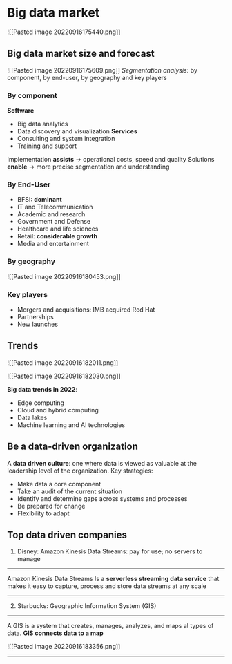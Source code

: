 # Big data market

![[Pasted image 20220916175440.png]]


## Big data market size and forecast

![[Pasted image 20220916175609.png]]
*Segmentation analysis*: by component, by end-user, by geography and key players


### By component

**Software**
- Big data analytics
- Data discovery and visualization
**Services**
- Consulting and system integration
- Training and support

Implementation **assists** $\rightarrow$ operational costs, speed and quality
Solutions **enable** $\rightarrow$ more precise segmentation and understanding

### By End-User
- BFSI: **dominant**
- IT and Telecommunication
- Academic and research
- Government and Defense
- Healthcare and life sciences
- Retail: **considerable growth**
- Media and entertainment

### By geography

![[Pasted image 20220916180453.png]]


### Key players

- Mergers and acquisitions: IMB acquired Red Hat 
- Partnerships
- New launches

## Trends

![[Pasted image 20220916182011.png]]

![[Pasted image 20220916182030.png]]


**Big data trends in 2022**:
- Edge computing
- Cloud and hybrid computing
- Data lakes
- Machine learning and AI technologies

## Be a data-driven organization

A **data driven culture**: one where data is viewed as valuable at the leadership level of the organization. Key strategies:
- Make data a core component
- Take an audit of the current situation
- Identify and determine gaps across systems and processes
- Be prepared for change
- Flexibility to adapt

## Top data driven companies

1. Disney: Amazon Kinesis Data Streams: pay for use; no servers to manage

---
Amazon Kinesis Data Streams
Is a **serverless streaming data service** that makes it easy to capture, process and store data streams at any scale

---

2. Starbucks: Geographic Information System (GIS)

---
A GIS is a system that creates, manages, analyzes, and maps al types of data. **GIS connects data to a map**

![[Pasted image 20220916183356.png]]

---
